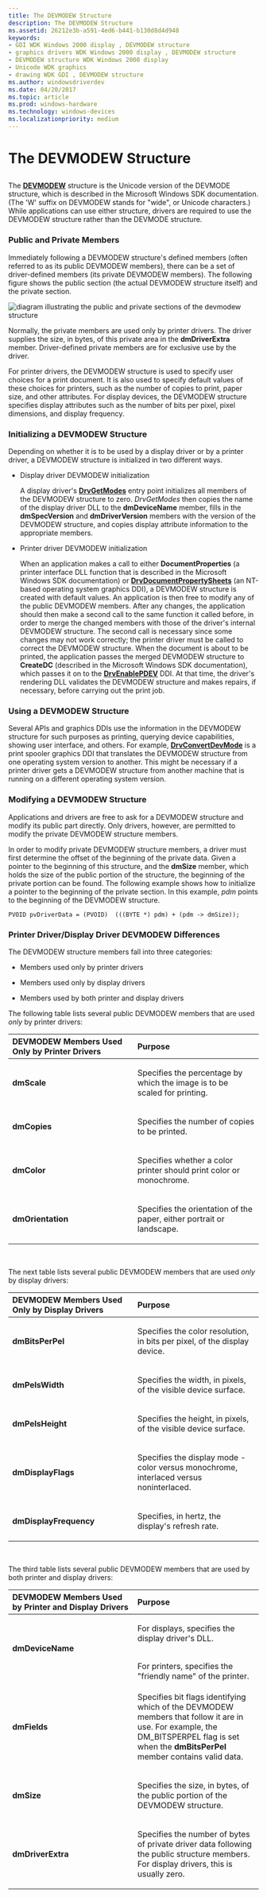 ```yaml
---
title: The DEVMODEW Structure
description: The DEVMODEW Structure
ms.assetid: 26212e3b-a591-4ed6-b441-b130d8d4d948
keywords:
- GDI WDK Windows 2000 display , DEVMODEW structure
- graphics drivers WDK Windows 2000 display , DEVMODEW structure
- DEVMODEW structure WDK Windows 2000 display
- Unicode WDK graphics
- drawing WDK GDI , DEVMODEW structure
ms.author: windowsdriverdev
ms.date: 04/20/2017
ms.topic: article
ms.prod: windows-hardware
ms.technology: windows-devices
ms.localizationpriority: medium
---
```


# The DEVMODEW Structure


## <span id="ddk_the_devmodew_structure_gg"></span><span id="DDK_THE_DEVMODEW_STRUCTURE_GG"></span>


The [**DEVMODEW**](https://msdn.microsoft.com/library/windows/hardware/ff552837) structure is the Unicode version of the DEVMODE structure, which is described in the Microsoft Windows SDK documentation. (The 'W' suffix on DEVMODEW stands for "wide", or Unicode characters.) While applications can use either structure, drivers are required to use the DEVMODEW structure rather than the DEVMODE structure.

### <span id="public_and_private_members"></span><span id="PUBLIC_AND_PRIVATE_MEMBERS"></span>Public and Private Members

Immediately following a DEVMODEW structure's defined members (often referred to as its public DEVMODEW members), there can be a set of driver-defined members (its private DEVMODEW members). The following figure shows the public section (the actual DEVMODEW structure itself) and the private section.

![diagram illustrating the public and private sections of the devmodew structure](images/devmode.png)

Normally, the private members are used only by printer drivers. The driver supplies the size, in bytes, of this private area in the **dmDriverExtra** member. Driver-defined private members are for exclusive use by the driver.

For printer drivers, the DEVMODEW structure is used to specify user choices for a print document. It is also used to specify default values of these choices for printers, such as the number of copies to print, paper size, and other attributes. For display devices, the DEVMODEW structure specifies display attributes such as the number of bits per pixel, pixel dimensions, and display frequency.

### <span id="initializing_a_devmodew_structure"></span><span id="INITIALIZING_A_DEVMODEW_STRUCTURE"></span>Initializing a DEVMODEW Structure

Depending on whether it is to be used by a display driver or by a printer driver, a DEVMODEW structure is initialized in two different ways.

-   Display driver DEVMODEW initialization

    A display driver's [**DrvGetModes**](https://msdn.microsoft.com/library/windows/hardware/ff556233) entry point initializes all members of the DEVMODEW structure to zero. *DrvGetModes* then copies the name of the display driver DLL to the **dmDeviceName** member, fills in the **dmSpecVersion** and **dmDriverVersion** members with the version of the DEVMODEW structure, and copies display attribute information to the appropriate members.

-   Printer driver DEVMODEW initialization

    When an application makes a call to either **DocumentProperties** (a printer interface DLL function that is described in the Microsoft Windows SDK documentation) or [**DrvDocumentPropertySheets**](https://msdn.microsoft.com/library/windows/hardware/ff548548) (an NT-based operating system graphics DDI), a DEVMODEW structure is created with default values. An application is then free to modify any of the public DEVMODEW members. After any changes, the application should then make a second call to the same function it called before, in order to merge the changed members with those of the driver's internal DEVMODEW structure. The second call is necessary since some changes may not work correctly; the printer driver must be called to correct the DEVMODEW structure. When the document is about to be printed, the application passes the merged DEVMODEW structure to **CreateDC** (described in the Microsoft Windows SDK documentation), which passes it on to the [**DrvEnablePDEV**](https://msdn.microsoft.com/library/windows/hardware/ff556211) DDI. At that time, the driver's rendering DLL validates the DEVMODEW structure and makes repairs, if necessary, before carrying out the print job.

### <span id="using_a_devmodew_structure"></span><span id="USING_A_DEVMODEW_STRUCTURE"></span>Using a DEVMODEW Structure

Several APIs and graphics DDIs use the information in the DEVMODEW structure for such purposes as printing, querying device capabilities, showing user interface, and others. For example, [**DrvConvertDevMode**](https://msdn.microsoft.com/library/windows/hardware/ff548532) is a print spooler graphics DDI that translates the DEVMODEW structure from one operating system version to another. This might be necessary if a printer driver gets a DEVMODEW structure from another machine that is running on a different operating system version.

### <span id="modifying_a_devmodew_structure"></span><span id="MODIFYING_A_DEVMODEW_STRUCTURE"></span>Modifying a DEVMODEW Structure

Applications and drivers are free to ask for a DEVMODEW structure and modify its public part directly. Only drivers, however, are permitted to modify the private DEVMODEW structure members.

In order to modify private DEVMODEW structure members, a driver must first determine the offset of the beginning of the private data. Given a pointer to the beginning of this structure, and the **dmSize** member, which holds the size of the public portion of the structure, the beginning of the private portion can be found. The following example shows how to initialize a pointer to the beginning of the private section. In this example, *pdm* points to the beginning of the DEVMODEW structure.

```
PVOID pvDriverData = (PVOID)  (((BYTE *) pdm) + (pdm -> dmSize));
```

### <span id="printer_driver_display_driver_devmodew_differences"></span><span id="PRINTER_DRIVER_DISPLAY_DRIVER_DEVMODEW_DIFFERENCES"></span>Printer Driver/Display Driver DEVMODEW Differences

The DEVMODEW structure members fall into three categories:

-   Members used only by printer drivers

-   Members used only by display drivers

-   Members used by both printer and display drivers

The following table lists several public DEVMODEW members that are used *only* by printer drivers:

<table>
<colgroup>
<col width="50%" />
<col width="50%" />
</colgroup>
<thead>
<tr class="header">
<th align="left">DEVMODEW Members Used Only by Printer Drivers</th>
<th align="left">Purpose</th>
</tr>
</thead>
<tbody>
<tr class="odd">
<td align="left"><p><strong>dmScale</strong></p></td>
<td align="left"><p>Specifies the percentage by which the image is to be scaled for printing.</p></td>
</tr>
<tr class="even">
<td align="left"><p><strong>dmCopies</strong></p></td>
<td align="left"><p>Specifies the number of copies to be printed.</p></td>
</tr>
<tr class="odd">
<td align="left"><p><strong>dmColor</strong></p></td>
<td align="left"><p>Specifies whether a color printer should print color or monochrome.</p></td>
</tr>
<tr class="even">
<td align="left"><p><strong>dmOrientation</strong></p></td>
<td align="left"><p>Specifies the orientation of the paper, either portrait or landscape.</p></td>
</tr>
</tbody>
</table>

 

The next table lists several public DEVMODEW members that are used *only* by display drivers:

<table>
<colgroup>
<col width="50%" />
<col width="50%" />
</colgroup>
<thead>
<tr class="header">
<th align="left">DEVMODEW Members Used Only by Display Drivers</th>
<th align="left">Purpose</th>
</tr>
</thead>
<tbody>
<tr class="odd">
<td align="left"><p><strong>dmBitsPerPel</strong></p></td>
<td align="left"><p>Specifies the color resolution, in bits per pixel, of the display device.</p></td>
</tr>
<tr class="even">
<td align="left"><p><strong>dmPelsWidth</strong></p></td>
<td align="left"><p>Specifies the width, in pixels, of the visible device surface.</p></td>
</tr>
<tr class="odd">
<td align="left"><p><strong>dmPelsHeight</strong></p></td>
<td align="left"><p>Specifies the height, in pixels, of the visible device surface.</p></td>
</tr>
<tr class="even">
<td align="left"><p><strong>dmDisplayFlags</strong></p></td>
<td align="left"><p>Specifies the display mode - color versus monochrome, interlaced versus noninterlaced.</p></td>
</tr>
<tr class="odd">
<td align="left"><p><strong>dmDisplayFrequency</strong></p></td>
<td align="left"><p>Specifies, in hertz, the display's refresh rate.</p></td>
</tr>
</tbody>
</table>

 

The third table lists several public DEVMODEW members that are used by both printer and display drivers:

<table>
<colgroup>
<col width="50%" />
<col width="50%" />
</colgroup>
<thead>
<tr class="header">
<th align="left">DEVMODEW Members Used by Printer and Display Drivers</th>
<th align="left">Purpose</th>
</tr>
</thead>
<tbody>
<tr class="odd">
<td align="left"><p><strong>dmDeviceName</strong></p></td>
<td align="left"><p>For displays, specifies the display driver's DLL.</p>
<div>
 
</div>
For printers, specifies the &quot;friendly name&quot; of the printer.</td>
</tr>
<tr class="even">
<td align="left"><p><strong>dmFields</strong></p></td>
<td align="left"><p>Specifies bit flags identifying which of the DEVMODEW members that follow it are in use. For example, the DM_BITSPERPEL flag is set when the <strong>dmBitsPerPel</strong> member contains valid data.</p></td>
</tr>
<tr class="odd">
<td align="left"><p><strong>dmSize</strong></p></td>
<td align="left"><p>Specifies the size, in bytes, of the public portion of the DEVMODEW structure.</p></td>
</tr>
<tr class="even">
<td align="left"><p><strong>dmDriverExtra</strong></p></td>
<td align="left"><p>Specifies the number of bytes of private driver data following the public structure members. For display drivers, this is usually zero.</p></td>
</tr>
</tbody>
</table>

 

 

 





